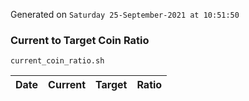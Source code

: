 Generated on `Saturday 25-September-2021 at 10:51:50`

### Current to Target Coin Ratio
`current_coin_ratio.sh`

Date|Current|Target|Ratio
---|---|---|---
